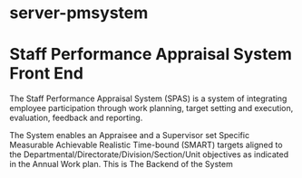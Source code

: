 # server-pmsystem
# Staff Performance Appraisal System Front End
The Staff Performance Appraisal System (SPAS) is a system of integrating employee participation through work planning, target setting and execution, evaluation, feedback and reporting.

The System enables an Appraisee and a Supervisor set Specific Measurable Achievable Realistic Time-bound (SMART) targets aligned to the Departmental/Directorate/Division/Section/Unit objectives as indicated in the Annual Work plan. This is The Backend of the System
